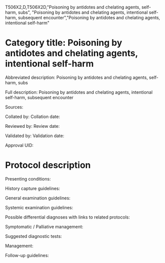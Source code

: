 T506X2,D,T506X2D,"Poisoning by antidotes and chelating agents, self-harm, subs", "Poisoning by antidotes and chelating agents, intentional self-harm, subsequent encounter","Poisoning by antidotes and chelating agents, intentional self-harm"
# Category title: Poisoning by antidotes and chelating agents, intentional self-harm

Abbreviated description: Poisoning by antidotes and chelating agents, self-harm, subs

Full description: Poisoning by antidotes and chelating agents, intentional self-harm, subsequent encounter

Sources:

Collated by:
Collation date:

Reviewed by:
Review date:

Validated by:
Validation date:

Approval UID:

# Protocol description

Presenting conditions:

History capture guidelines:

General examination guidelines:

Systemic examination guidelines:

Possible differential diagnoses with links to related protocols:

Symptomatic / Palliative management:

Suggested diagnostic tests:

Management:

Follow-up guidelines:
